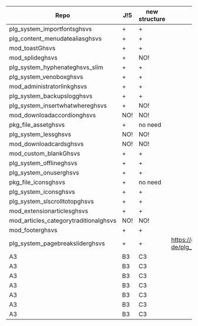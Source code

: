 
Repo | J!5 | new structure | Releases
---------|----------|---------|---------
 plg_system_importfontsghsvs | + | +
 plg_content_menudatealiasghsvs | + | +
 mod_toastGhsvs | + | +
 mod_splideghsvs | + | NO!
 plg_system_hyphenateghsvs_slim | + | +
 plg_system_venoboxghsvs | + | +
 mod_administratorlinkghsvs | + | +
 plg_system_backupslogghsvs | + | +
 plg_system_insertwhatwhereghsvs | + | NO!
 mod_downloadaccordionghsvs | NO! | NO!
 pkg_file_assetghsvs | + | no need
 plg_system_lessghsvs | NO! | NO!
 mod_downloadcardsghsvs | NO! | NO!
 mod_custom_blankGhsvs | + | +
 plg_system_offlineghsvs | + | +
 plg_system_onuserghsvs | + | +
 pkg_file_iconsghsvs | + | no need
 plg_system_iconsghsvs | + | +
 plg_system_slscrolltotopghsvs  | + | +
 mod_extensionarticlesghsvs | + | +
 mod_articles_categorytraditionalghsvs | NO! | NO!
 mod_footerghsvs | + | +
 plg_system_pagebreaksliderghsvs | + | + | https://github.com/GHSVS-de/plg_system_pagebreaksliderghsvs/releases
 A3 | B3 | C3
 A3 | B3 | C3
 A3 | B3 | C3
 A3 | B3 | C3
 A3 | B3 | C3
 A3 | B3 | C3
 A3 | B3 | C3
